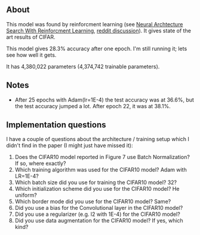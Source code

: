 ## About

This model was found by reinforcment learning (see [Neural Archtecture Search With Reinforcment Learning](https://arxiv.org/abs/1611.01578), [reddit discussion](https://www.reddit.com/r/MachineLearning/comments/5b5022)). It gives state of
the art results of CIFAR.

This model gives 28.3% accuracy after one epoch. I'm still running it; lets see
how well it gets.

It has 4,380,022 parameters (4,374,742 trainable parameters).


## Notes

* After 25 epochs with Adam(lr=1E-4) the test accuracy was at 36.6%, but the
  test accuracy jumped a lot. After epoch 22, it was at 38.1%.


## Implementation questions

I have a couple of questions about the architecture / training setup which I
didn't find in the paper (I might just have missed it):

1. Does the CIFAR10 model reported in Figure 7 use Batch Normalization? If so, where exactly?
2. Which training algorithm was used for the CIFAR10 model? Adam with LR=1E-4?
3. Which batch size did you use for training the CIFAR10 model? 32?
4. Which initialization scheme did you use for the CIFAR10 model? He uniform?
5. Which border mode did you use for the CIFAR10 model? Same?
6. Did you use a bias for the Convolutional layer in the CIFAR10 model?
7. Did you use a regularizer (e.g. l2 with 1E-4) for the CIFAR10 model?
8. Did you use data augmentation for the CIFAR10 model? If yes, which kind?
